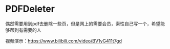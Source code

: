 # PDFDeleter
偶然需要用到pdf去删除一些页，但是网上的需要会员，索性自己写一个，希望能够帮到有需要的人

视频演示：https://www.bilibili.com/video/BV1yG411t7gd
